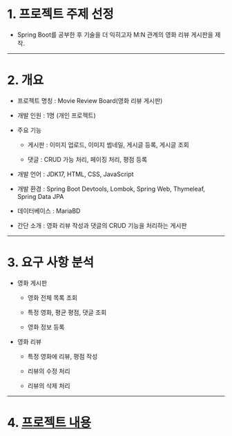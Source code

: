 # 1. 프로젝트 주제 선정
+ Spring Boot를 공부한 후 기술을 더 익히고자 M:N 관계의 영화 리뷰 게시판을 제작.
***
# 2. 개요
+  프로젝트 명칭 : Movie Review Board(영화 리뷰 게시판)
  
+  개발 인원 : 1명 (개인 프로젝트)
  
+  주요 기능
  
    + 게시판 : 이미지 업로드, 이미지 썸네일, 게시글 등록, 게시글 조회
    
    + 댓글 : CRUD 가능 처리, 페이징 처리, 평점 등록
    
+  개발 언어 : JDK17, HTML, CSS, JavaScript
  
+  개발 환경 : Spring Boot Devtools, Lombok, Spring Web, Thymeleaf, Spring Data JPA
  
+  데이터베이스 : MariaBD
  
+  간단 소개 : 영화 리뷰 작성과 댓글의 CRUD 기능을 처리하는 게시판
***
# 3. 요구 사항 분석
+  영화 게시판

    + 영화 전체 목록 조회
    
    + 특정 영화, 평균 평점, 댓글 조회
    
    + 영화 정보 등록
    
+  영화 리뷰
  
    + 특정 영화에 리뷰, 평점 작성
    
    + 리뷰의 수정 처리

    + 리뷰의 삭제 처리
***
# 4. [프로젝트 내용](https://famous-sing-446.notion.site/Spring-Boot-Web-Project-a49c8223b0754cd4b0c8bb8423610573)
